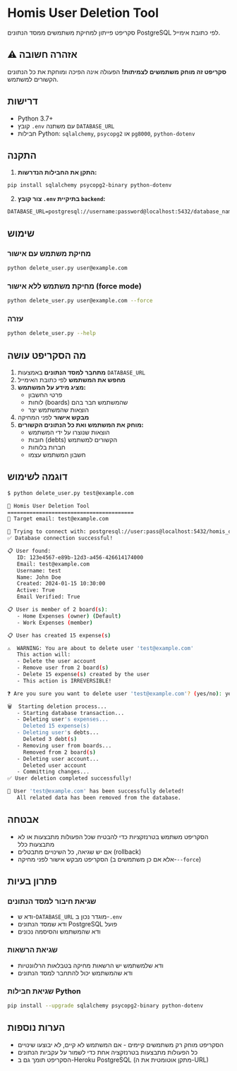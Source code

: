 # Homis User Deletion Tool

סקריפט פייתון למחיקת משתמשים ממסד הנתונים PostgreSQL לפי כתובת אימייל.

## ⚠️ אזהרה חשובה

**סקריפט זה מוחק משתמשים לצמיתות!** הפעולה אינה הפיכה ומוחקת את כל הנתונים הקשורים למשתמש.

## דרישות

- Python 3.7+
- קובץ `.env` עם משתנה `DATABASE_URL`
- חבילות Python: `sqlalchemy`, `psycopg2` או `pg8000`, `python-dotenv`

## התקנה

1. **התקן את החבילות הנדרשות:**
```bash
pip install sqlalchemy psycopg2-binary python-dotenv
```

2. **צור קובץ `.env` בתיקיית `backend`:**
```env
DATABASE_URL=postgresql://username:password@localhost:5432/database_name
```

## שימוש

### מחיקת משתמש עם אישור
```bash
python delete_user.py user@example.com
```

### מחיקת משתמש ללא אישור (force mode)
```bash
python delete_user.py user@example.com --force
```

### עזרה
```bash
python delete_user.py --help
```

## מה הסקריפט עושה

1. **מתחבר למסד הנתונים** באמצעות `DATABASE_URL`
2. **מחפש את המשתמש** לפי כתובת האימייל
3. **מציג מידע על המשתמש:**
   - פרטי החשבון
   - לוחות (boards) שהמשתמש חבר בהם
   - הוצאות שהמשתמש יצר
4. **מבקש אישור** לפני המחיקה
5. **מוחק את המשתמש ואת כל הנתונים הקשורים:**
   - הוצאות שנוצרו על ידי המשתמש
   - חובות (debts) הקשורים למשתמש
   - חברות בלוחות
   - חשבון המשתמש עצמו

## דוגמה לשימוש

```bash
$ python delete_user.py test@example.com

🔧 Homis User Deletion Tool
========================================
🎯 Target email: test@example.com

🔧 Trying to connect with: postgresql://user:pass@localhost:5432/homis_db
✅ Database connection successful!

📋 User found:
   ID: 123e4567-e89b-12d3-a456-426614174000
   Email: test@example.com
   Username: test
   Name: John Doe
   Created: 2024-01-15 10:30:00
   Active: True
   Email Verified: True

📋 User is member of 2 board(s):
   - Home Expenses (owner) (Default)
   - Work Expenses (member)

📋 User has created 15 expense(s)

⚠️  WARNING: You are about to delete user 'test@example.com'
   This action will:
   - Delete the user account
   - Remove user from 2 board(s)
   - Delete 15 expense(s) created by the user
   - This action is IRREVERSIBLE!

❓ Are you sure you want to delete user 'test@example.com'? (yes/no): yes

🗑️  Starting deletion process...
   - Starting database transaction...
   - Deleting user's expenses...
     Deleted 15 expense(s)
   - Deleting user's debts...
     Deleted 3 debt(s)
   - Removing user from boards...
     Removed from 2 board(s)
   - Deleting user account...
     Deleted user account
   - Committing changes...
✅ User deletion completed successfully!

🎉 User 'test@example.com' has been successfully deleted!
   All related data has been removed from the database.
```

## אבטחה

- הסקריפט משתמש בטרנזקציות כדי להבטיח שכל הפעולות מתבצעות או לא מתבצעות כלל
- אם יש שגיאה, כל השינויים מתבטלים (rollback)
- הסקריפט מבקש אישור לפני מחיקה (אלא אם כן משתמשים ב-`--force`)

## פתרון בעיות

### שגיאת חיבור למסד הנתונים
- ודא ש-`DATABASE_URL` מוגדר נכון ב-`.env`
- ודא שמסד הנתונים PostgreSQL פועל
- ודא שהמשתמש והסיסמה נכונים

### שגיאת הרשאות
- ודא שלמשתמש יש הרשאות מחיקה בטבלאות הרלוונטיות
- ודא שהמשתמש יכול להתחבר למסד הנתונים

### שגיאת חבילות Python
```bash
pip install --upgrade sqlalchemy psycopg2-binary python-dotenv
```

## הערות נוספות

- הסקריפט מוחק רק משתמשים קיימים - אם המשתמש לא קיים, לא יבוצעו שינויים
- כל הפעולות מתבצעות בטרנזקציה אחת כדי לשמור על עקביות הנתונים
- הסקריפט תומך גם ב-Heroku PostgreSQL (מתקן אוטומטית את ה-URL) 